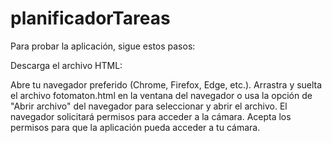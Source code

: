 # planificadorTareas

Para probar la aplicación, sigue estos pasos:

Descarga el archivo HTML:

Abre tu navegador preferido (Chrome, Firefox, Edge, etc.). Arrastra y suelta el archivo fotomaton.html en la ventana del navegador o usa la opción de "Abrir archivo" del navegador para seleccionar y abrir el archivo. El navegador solicitará permisos para acceder a la cámara. Acepta los permisos para que la aplicación pueda acceder a tu cámara.
